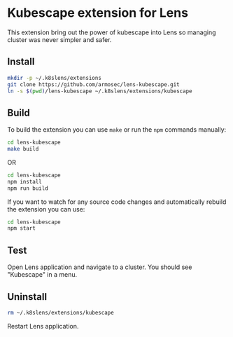 # Kubescape extension for Lens

This extension bring out the power of kubescape into Lens so managing cluster
was never simpler and safer.

## Install

```sh
mkdir -p ~/.k8slens/extensions
git clone https://github.com/armosec/lens-kubescape.git
ln -s $(pwd)/lens-kubescape ~/.k8slens/extensions/kubescape
```

## Build

To build the extension you can use `make` or run the `npm` commands manually:

```sh
cd lens-kubescape
make build
```

OR

```sh
cd lens-kubescape
npm install
npm run build
```

If you want to watch for any source code changes and automatically rebuild the extension you can use:

```sh
cd lens-kubescape
npm start
```

## Test

Open Lens application and navigate to a cluster. You should see "Kubescape" in a menu.

## Uninstall

```sh
rm ~/.k8slens/extensions/kubescape
```

Restart Lens application.
